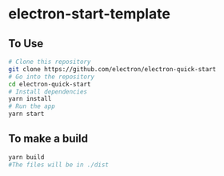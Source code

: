 # electron-start-template
## To Use

```bash
# Clone this repository
git clone https://github.com/electron/electron-quick-start
# Go into the repository
cd electron-quick-start
# Install dependencies
yarn install
# Run the app
yarn start
```

## To make a build

```bash
yarn build
#The files will be in ./dist
```